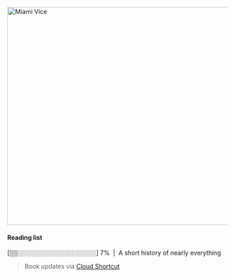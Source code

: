 [<img src="https://media.giphy.com/media/l0IsIMQkVZ0UK1Q7C/giphy.gif" alt="Miami Vice" width="800" height="500">](https://www.youtube.com/watch?v=-aMCzRj3Syg)

  #### Reading list
  
  [▒▒░░░░░░░░░░░░░░░░░░] 7% &nbsp;|&nbsp; A short history of nearly everything
  
  > Book updates via [Cloud Shortcut](https://github.com/saschazengler/progress_bar_shortcut)
  
